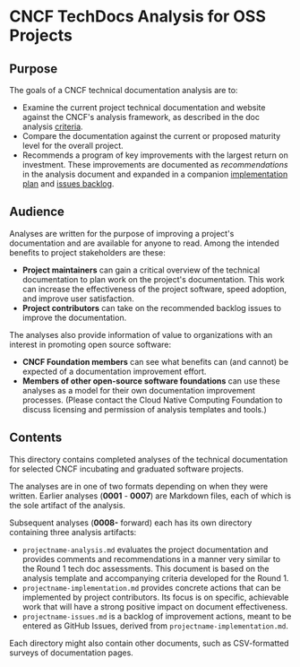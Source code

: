 <!-- cSpell:ignore projectname -->

# CNCF TechDocs Analysis for OSS Projects

## Purpose

The goals of a CNCF technical documentation analysis are to:

- Examine the current project technical documentation and website against the CNCF's analysis framework, as described in the doc analysis [criteria](../docs/analysis/criteria.md).
- Compare the documentation against the current or proposed maturity level for the overall project.
- Recommends a program of key improvements with the largest return on investment. These improvements are documented as *recommendations* in the analysis document and expanded in a companion [implementation plan](../docs/analysis/resources/implementation-template.md) and [issues backlog](../docs/analysis/resources/umbrella-issue-template.md).

## Audience

Analyses are written for the purpose of improving a project's documentation and are available for anyone to read. Among the intended benefits to project stakeholders are these:

- **Project maintainers** can gain a critical overview of the technical documentation to plan work on the project's documentation. This work can increase the effectiveness of the project software, speed adoption, and improve user satisfaction.
- **Project contributors** can take on the recommended backlog issues to improve the documentation.

The analyses also provide information of value to organizations with an interest in promoting open source software:

- **CNCF Foundation members** can see what benefits can (and cannot) be expected of a documentation improvement effort.
- **Members of other open-source software foundations** can use these analyses as a model for their own documentation improvement processes. (Please contact the Cloud Native Computing Foundation to discuss licensing and permission of analysis templates and tools.)

## Contents

This directory contains completed analyses of the technical documentation for selected CNCF incubating and graduated software projects.

The analyses are in one of two formats depending on when they were written. Earlier analyses (**0001** - **0007**) are Markdown files, each of which is the sole artifact of the analysis.

Subsequent analyses (**0008-** forward) each has its own directory containing three analysis artifacts:
  - `projectname-analysis.md` evaluates the project documentation and provides comments and recommendations in a manner very similar to the Round 1 tech doc assessments. This document is based on the analysis template and accompanying criteria developed for the Round 1.
  - `projectname-implementation.md` provides concrete actions that can be implemented by project contributors. Its focus is on specific, achievable work that will have a strong positive impact on document effectiveness.
  - `projectname-issues.md` is a backlog of improvement actions, meant to be entered as GitHub Issues, derived from `projectname-implementation.md`.

Each directory might also contain other documents, such as CSV-formatted surveys of documentation pages.
